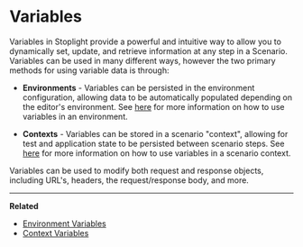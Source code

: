 # Variables

Variables in Stoplight provide a powerful and intuitive way to allow you to
dynamically set, update, and retrieve information at any step in a Scenario.
Variables can be used in many different ways, however the two primary methods
for using variable data is through:

* __Environments__ - Variables can be persisted in the environment configuration,
  allowing data to be automatically populated depending on the editor's
  environment. See [here](./variables-environment.md) for more information on
  how to use variables in an environment.

* __Contexts__ - Variables can be stored in a scenario "context", allowing for
  test and application state to be persisted between scenario steps. See
  [here](./variables-context.md) for more information on how to use variables in
  a scenario context.

Variables can be used to modify both request and response objects, including
URL's, headers, the request/response body, and more.

***

**Related**

* [Environment Variables](./variables-environment.md)
* [Context Variables](./variables-context.md)
